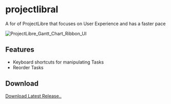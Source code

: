 # projectlibral

A for of ProjectLibre that focuses on User Experience and has a faster pace

![ProjectLibre_Gantt_Chart_Ribbon_UI](http://a.fsdn.com/con/app/proj/projectlibre/screenshots/ProjectLibre_Gantt.jpeg)

Features
--------

* Keyboard shortcuts for manipulating Tasks
* Reorder Tasks


Download
--------
[Download Latest Release..](https://github.com/mfouad/projectlibre/releases/latest)
